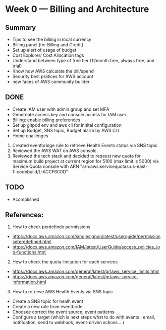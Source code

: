 # Week 0 — Billing and Architecture


## Summary
- Tips to see the billing in local currency
- Billing panel (for Billing and Credit)
- Set up alert of usage of budget
- Cost Explorer/ Cost Allocation tags
- Understand between type of free tier (12month free, always free, and trial)
- Know how AWS calculate the bill/spend
- Security best pratices for AWS account
- new faces of AWS community builder

## DONE
- Create IAM user with admin group and set MFA
- Genereate access key and console access for IAM user
- Billing: enable billing preferences
- Set up gitpod env and aws cli for initital configuration
- Set up Budget, SNS topic, Budget alarm by AWS CLI
- Home challenges
1. Created eventbridge rule to retrieve Health Events status via SNS topic.
2. Reviewed the AWS WAT on AWS console.
3. Reviewed the tech stack and decided to reqeust new quota for maximum build project at current region for 5100 (max limit is 5000) via Service Quota console with ARN "arn:aws:servicequotas:us-east-1::codebuild/L-ACCF6C0D"


## TODO
- Acomplished 

## References:
1. How to check perdefinde permissions 
- https://docs.aws.amazon.com/singlesignon/latest/userguide/permissionsetpredefined.html
- https://docs.aws.amazon.com/IAM/latest/UserGuide/access_policies_job-functions.html

2. How to check the quota limitation for each services
- https://docs.aws.amazon.com/general/latest/gr/aws_service_limits.html
- https://docs.aws.amazon.com/general/latest/gr/aws-service-information.html

3. How to retrieve AWS Health Events via SNS topic
- Create a SNS topic for healh event
- Create a new rule from eventbride
- Choosee correct the event source, event patterns
- Configure a target (which is next steps what to do with events : email, notification, send to webhook, event-driven actions ...)